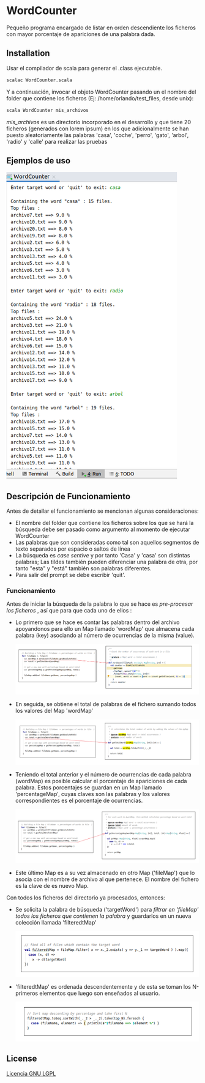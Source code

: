 # WordCounter

Pequeño programa encargado de listar en orden descendiente los ficheros con mayor porcentaje de apariciones de una palabra dada.

## Installation

Usar el compilador de scala para generar el .class ejecutable.

```bash
scalac WordCounter.scala
```
Y a continuación, invocar el objeto WordCounter pasando un el nombre del folder que contiene los ficheros (Ej: /home/orlando/test_files, desde unix): 
```bash
scala WordCounter mis_archivos
```
_mis_archivos_ es un directorio incorporado en el desarrollo y que tiene 20 ficheros (generados con lorem ipsum) en los que adicionalmente se han puesto aleatoriamente las palabras 'casa', 'coche', 'perro', 'gato', 'arbol', 'radio' y 'calle' para realizar las pruebas

## Ejemplos de uso

![Ejemplos](img/Ejemplo_1.png)

## Descripción de Funcionamiento

Antes de detallar el funcionamiento se mencionan algunas consideraciones:

- El nombre del folder que contiene los ficheros sobre los que se hará la búsqueda debe ser pasado como argumento al momento de ejecutar WordCounter
- Las palabras que son consideradas como tal son aquellos segmentos de texto separados por espacio o saltos de línea
- La búsqueda es _case sentive_ y por tanto 'Casa' y 'casa' son distintas palabras; Las tildes también pueden diferenciar una palabra de otra, por tanto "esta" y "está" también son palabras diferentes.
- Para salir del prompt se debe escribir 'quit'.

### Funcionamiento
Antes de iniciar la búsqueda de la palabra lo que se hace es *pre-procesar los ficheros* , así que para que cada uno de ellos :

 - Lo primero que se hace es contar las palabras dentro del archivo apoyandonos para ello un Map llamado 'wordMap' que almacena cada palabra (key) asociando al número de ocurrencias de la misma (value).

    ![wordMap](img/wordMap.png)

 - En seguida, se obtiene el total de palabras de el fichero sumando todos los valores del Map 'wordMap'

    ![total](img/total.png)

 - Teniendo el total anterior y el número de ocurrencias de cada palabra (wordMap) es posible calcular el porcentaje de apariciones de cada palabra. Estos porcentajes se guardan en un Map llamado 'percentageMap', cuyas claves son las palabras y los valores correspondientes es el porcentaje de ocurrencias.

    ![pctMap](img/pctMap.png)

 - Este último Map es a su vez almacenado en otro Map ('fileMap') que lo asocia con el nombre de archivo al que pertenece. El nombre del fichero es la clave de es nuevo Map.


Con todos los ficheros del directorio ya procesados, entonces: 

 - Se solicita la palabra de búsqueda ('targetWord') para *filtrar en 'fileMap' todos los ficheros que contienen la palabra* y guardarlos en un nueva colección llamada 'filteredtMap'

    ![filtered](img/filtered.png)

 - 'filteredtMap' es ordenada descendentemente y de esta se toman los N-primeros elementos que luego son enseñados al usuario.

    ![sorted](img/sorted.png)

## License
[Licencia GNU LGPL](https://es.wikipedia.org/wiki/GNU_Lesser_General_Public_License)
